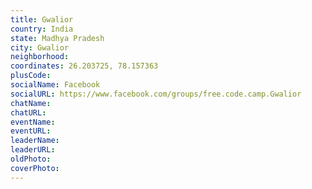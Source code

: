 ```yaml
---
title: Gwalior
country: India
state: Madhya Pradesh
city: Gwalior
neighborhood: 
coordinates: 26.203725, 78.157363
plusCode:
socialName: Facebook
socialURL: https://www.facebook.com/groups/free.code.camp.Gwalior
chatName:
chatURL:
eventName:
eventURL:
leaderName:
leaderURL:
oldPhoto: 
coverPhoto:
---
```

